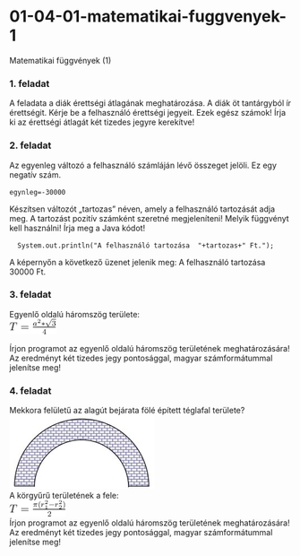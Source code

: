 # 01-04-01-matematikai-fuggvenyek-1
Matematikai függvények (1)
### 1. feladat  
A feladata a diák érettségi átlagának meghatározása. A diák öt tantárgyból ír érettségit. Kérje be a felhasználó érettségi jegyeit. Ezek egész számok!
Írja ki az érettségi átlagát két tizedes jegyre kerekítve! 
### 2. feladat  
Az egyenleg változó a felhasználó számláján lévő összeget jelöli. Ez egy negatív szám.
  ```
egynleg=-30000
  ```
Készítsen változót „tartozas” néven, amely a felhasználó tartozását adja meg.
A tartozást pozitív számként szeretné megjeleníteni! Melyik függvényt kell használni! Írja meg a Java kódot!
  ```
    System.out.println("A felhasználó tartozása  "+tartozas+" Ft.");
  ```
  A képernyőn a következő üzenet jelenik meg: 
  A felhasználó tartozása 30000 Ft.
### 3. feladat  
Egyenlő oldalú háromszög területe:  
![Egynelő oldalú hárömszög](https://github.com/java-eclipse-introduction-tasks/01-04-01-matematikai-fuggvenyek-1/blob/main/egynelooldalu.png)  

Írjon programot az egyenlő oldalú háromszög területének meghatározására!  
Az eredményt két tizedes jegy pontosággal, magyar számformátummal jelenítse meg!  
### 4. feladat  
Mekkora felületű az alagút bejárata fölé épített téglafal területe?  
![Egynelő oldalú hárömszög](https://github.com/java-eclipse-introduction-tasks/01-04-01-matematikai-fuggvenyek-1/blob/main/alagut_bejarat.jpeg)  
A körgyűrű területének a fele:  
![Egynelő oldalú hárömszög](https://github.com/java-eclipse-introduction-tasks/01-04-01-matematikai-fuggvenyek-1/blob/main/alagut_bejarat_keplet.png)  
Írjon programot az egyenlő oldalú háromszög területének meghatározására!   
Az eredményt két tizedes jegy pontosággal, magyar számformátummal jelenítse meg!  
